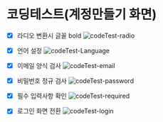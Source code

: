 # 코딩테스트(계정만들기 화면)

- [x] 라디오 변환시 글꼴 bold
![codeTest-radio](https://user-images.githubusercontent.com/66419210/99181595-c92f3000-2772-11eb-9419-1d1f5ccb90fd.gif)

- [x] 언어 설정
![codeTest-Language](https://user-images.githubusercontent.com/66419210/99181633-0abfdb00-2773-11eb-9583-c79fa0c999f3.gif)

- [x] 이메일 양식 검사
![codeTest-email](https://user-images.githubusercontent.com/66419210/99181608-df3cf080-2772-11eb-9b4e-3fdae22055ad.gif)

- [x] 비밀번호 정규 검사
![codeTest-password](https://user-images.githubusercontent.com/66419210/99181611-e7952b80-2772-11eb-9498-dcbb373e410e.gif)

- [x] 필수 입력사항 확인
![codeTest-required](https://user-images.githubusercontent.com/66419210/99181619-f11e9380-2772-11eb-956e-ec5c58f6342f.gif)


- [x] 로그인 화면 전환
![codeTest-login](https://user-images.githubusercontent.com/66419210/99181625-f976ce80-2772-11eb-8762-6676f75876c4.gif)



